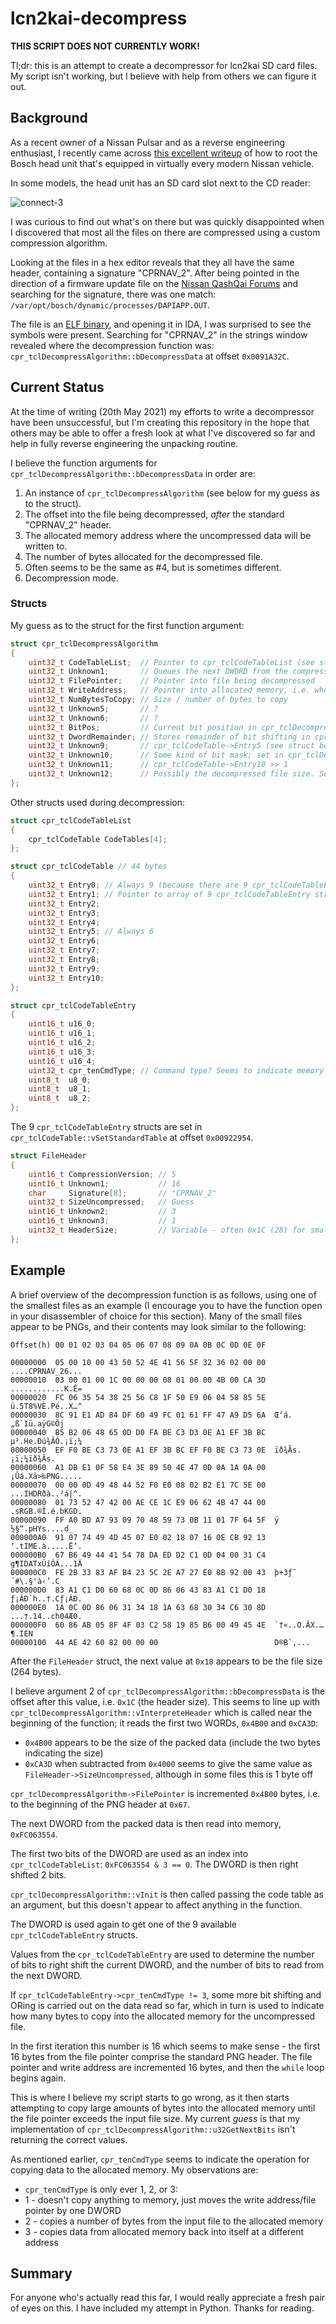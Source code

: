 # lcn2kai-decompress

**THIS SCRIPT DOES NOT CURRENTLY WORK!**

Tl;dr: this is an attempt to create a decompressor for lcn2kai SD card files. My script isn't working, but I believe with help from others we can figure it out.


## Background

As a recent owner of a Nissan Pulsar and as a reverse engineering enthusiast, I recently came across [this excellent writeup](https://github.com/ea/bosch_headunit_root/) of how to root the Bosch head unit that's equipped in virtually every modern Nissan vehicle.

In some models, the head unit has an SD card slot next to the CD reader:

![connect-3](https://user-images.githubusercontent.com/33162278/118888942-4723ed80-b8f4-11eb-9d92-c9cc1ca157e1.png)

I was curious to find out what's on there but was quickly disappointed when I discovered that most all the files on there are compressed using a custom compression algorithm.

Looking at the files in a hex editor reveals that they all have the same header, containing a signature "CPRNAV_2". After being pointed in the direction of a firmware update file on the [Nissan QashQai Forums](https://www.qashqaiforums.co.uk/) and searching for the signature, there was one match: `/var/opt/bosch/dynamic/processes/DAPIAPP.OUT`.

The file is an [ELF binary](https://en.wikipedia.org/wiki/Executable_and_Linkable_Format), and opening it in IDA, I was surprised to see the symbols were present. Searching for "CPRNAV_2" in the strings window revealed where the decompression function was: `cpr_tclDecompressAlgorithm::bDecompressData` at offset `0x0091A32C`.


## Current Status

At the time of writing (20th May 2021) my efforts to write a decompressor have been unsuccessful, but I'm creating this repository in the hope that others may be able to offer a fresh look at what I've discovered so far and help in fully reverse engineering the unpacking routine.

I believe the function arguments for `cpr_tclDecompressAlgorithm::bDecompressData` in order are:

1. An instance of `cpr_tclDecompressAlgorithm` (see below for my guess as to the struct).
2. The offset into the file being decompressed, *after* the standard "CPRNAV_2" header.
3. The allocated memory address where the uncompressed data will be written to.
4. The number of bytes allocated for the decompressed file.
5. Often seems to be the same as #4, but is sometimes different.
6. Decompression mode.

### Structs

My guess as to the struct for the first function argument:

```cpp
struct cpr_tclDecompressAlgorithm
{
	uint32_t CodeTableList;  // Pointer to cpr_tclCodeTableList (see struct below)
	uint32_t Unknown1;       // Queues the next DWORD from the compressed input file into memory
	uint32_t FilePointer;    // Pointer into file being decompressed
	uint32_t WriteAddress;   // Pointer into allocated memory, i.e. where decompressed data is being written
	uint32_t NumBytesToCopy; // Size / number of bytes to copy
	uint32_t Unknown5;       // ?
	uint32_t Unknown6;       // ?
	uint32_t BitPos;         // Current bit position in cpr_tclDecompressAlgorithm::u32GetNextBits
	uint32_t DwordRemainder; // Stores remainder of bit shifting in cpr_tclDecompressAlgorithm::u32GetNextBits
	uint32_t Unknown9;       // cpr_tclCodeTable->Entry5 (see struct below)
	uint32_t Unknown10;      // Some kind of bit mask; set in cpr_tclDecompressAlgorithm::vInit to: (1 << cpr_tclDecompressAlgorithm->Unknown9) - 1
	uint32_t Unknown11;      // cpr_tclCodeTable->Entry10 >> 1
	uint32_t Unknown12;      // Possibly the decompressed file size. Set in cpr_tclDecompressAlgorithm::vInterpreteHeader
};
```

Other structs used during decompression:

```cpp
struct cpr_tclCodeTableList
{
	cpr_tclCodeTable CodeTables[4];
};
```

```cpp
struct cpr_tclCodeTable // 44 bytes
{
	uint32_t Entry0; // Always 9 (because there are 9 cpr_tclCodeTableEntry structs in Entry1?)
	uint32_t Entry1; // Pointer to array of 9 cpr_tclCodeTableEntry structs
	uint32_t Entry2;
	uint32_t Entry3;
	uint32_t Entry4;
	uint32_t Entry5; // Always 6
	uint32_t Entry6;
	uint32_t Entry7;
	uint32_t Entry8;
	uint32_t Entry9;
	uint32_t Entry10;
};
```

```cpp
struct cpr_tclCodeTableEntry
{
	uint16_t u16_0;
	uint16_t u16_1;
	uint16_t u16_2;
	uint16_t u16_3;
	uint16_t u16_4;
	uint32_t cpr_tenCmdType; // Command type? Seems to indicate memory copying operation in cpr_tclDecompressAlgorithm::bDecompressData
	uint8_t  u8_0;
	uint8_t  u8_1;
	uint8_t  u8_2;
};
```

The 9 `cpr_tclCodeTableEntry` structs are set in `cpr_tclCodeTable::vSetStandardTable` at offset `0x00922954`.

```cpp
struct FileHeader
{
	uint16_t CompressionVersion; // 5
	uint16_t Unknown1;           // 16
	char     Signature[8];       // "CPRNAV_2"
	uint32_t SizeUncompressed;   // Guess
	uint16_t Unknown2;           // 3
	uint16_t Unknown3;           // 1
	uint32_t HeaderSize;         // Variable - often 0x1C (28) for small files
};
```

## Example

A brief overview of the decompression function is as follows, using one of the smallest files as an example (I encourage you to have the function open in your disassembler of choice for this section). Many of the small files appear to be PNGs, and their contents may look similar to the following:

```
Offset(h) 00 01 02 03 04 05 06 07 08 09 0A 0B 0C 0D 0E 0F

00000000  05 00 10 00 43 50 52 4E 41 56 5F 32 36 02 00 00  ....CPRNAV_26...
00000010  03 00 01 00 1C 00 00 00 08 01 00 00 4B 00 CA 3D  ............K.Ê=
00000020  FC 06 35 54 38 25 56 C8 1F 50 E9 06 04 58 85 5E  ü.5T8%VÈ.Pé..X…^
00000030  8C 91 E1 AD 84 DF 60 49 FC 01 61 FF 47 A9 D5 6A  Œ‘á.„ß`Iü.aÿG©Õj
00000040  B5 B2 06 48 65 0D D0 FA BE C3 D3 0E A1 EF 3B BC  µ².He.Ðú¾ÃÓ.¡ï;¼
00000050  EF F0 BE C3 73 0E A1 EF 3B BC EF F0 BE C3 73 0E  ïð¾Ãs.¡ï;¼ïð¾Ãs.
00000060  A1 DB E1 0F 58 E4 3E 89 50 4E 47 0D 0A 1A 0A 00  ¡Ûá.Xä>‰PNG.....
00000070  00 00 0D 49 48 44 52 F0 E0 08 02 B2 E1 7C 5E 00  ...IHDRðà..²á|^.
00000080  01 73 52 47 42 00 AE CE 1C E9 06 62 4B 47 44 00  .sRGB.®Î.é.bKGD.
00000090  FF A0 BD A7 93 09 70 48 59 73 0B 11 01 7F 64 5F  ÿ ½§“.pHYs....d_
000000A0  91 07 74 49 4D 45 07 E0 02 18 07 16 0E CB 92 13  ‘.tIME.à.....Ë’.
000000B0  67 B6 49 44 41 54 78 DA ED D2 C1 0D 04 00 31 C4  g¶IDATxÚíÒÁ...1Ä
000000C0  FE 2B 33 83 AF B4 23 5C 2E A7 27 E0 8B 92 00 43  þ+3ƒ¯´#\.§'à‹’.C
000000D0  83 A1 C1 D0 60 68 0C 0D 86 06 43 83 A1 C1 D0 18  ƒ¡ÁÐ`h..†.Cƒ¡ÁÐ.
000000E0  1A 0C 0D 86 06 31 34 18 1A 63 68 30 34 C6 30 8D  ...†.14..ch04Æ0.
000000F0  60 86 AB 05 8F 4F 03 C2 58 19 85 B6 00 49 45 4E  `†«..O.ÂX.…¶.IEN
00000100  44 AE 42 60 82 00 00 00                          D®B`‚...

```

After the `FileHeader` struct, the next value at `0x18` appears to be the file size (264 bytes).

I believe argument 2 of `cpr_tclDecompressAlgorithm::bDecompressData` is the offset after this value, i.e. `0x1C` (the header size). This seems to line up with `cpr_tclDecompressAlgorithm::vInterpreteHeader` which is called near the beginning of the function; it reads the first two WORDs, `0x4B00` and `0xCA3D`:

* `0x4B00` appears to be the size of the packed data (include the two bytes indicating the size)
* `0xCA3D` when subtracted from `0x4000` seems to give the same value as `FileHeader->SizeUncompressed`, although in some files this is 1 byte off

`cpr_tclDecompressAlgorithm->FilePointer` is incremented `0x4B00` bytes, i.e. to the beginning of the PNG header at `0x67`.

The next DWORD from the packed data is then read into memory, `0xFC063554`.

The first two bits of the DWORD are used as an index into `cpr_tclCodeTableList`: `0xFC063554 & 3 == 0`. The DWORD is then right shifted 2 bits.

`cpr_tclDecompressAlgorithm::vInit` is then called passing the code table as an argument, but this doesn't appear to affect anything in the function.

The DWORD is used again to get one of the 9 available `cpr_tclCodeTableEntry` structs.

Values from the `cpr_tclCodeTableEntry` are used to determine the number of bits to right shift the current DWORD, and the number of bits to read from the next DWORD.

If `cpr_tclCodeTableEntry->cpr_tenCmdType != 3`, some more bit shifting and ORing is carried out on the data read so far, which in turn is used to indicate how many bytes to copy into the allocated memory for the uncompressed file.

In the first iteration this number is 16 which seems to make sense - the first 16 bytes from the file pointer comprise the standard PNG header. The file pointer and write address are incremented 16 bytes, and then the `while` loop begins again.

This is where I believe my script starts to go wrong, as it then starts attempting to copy large amounts of bytes into the allocated memory until the file pointer exceeds the input file size. My current _guess_ is that my implementation of `cpr_tclDecompressAlgorithm::u32GetNextBits` isn't returning the correct values.

As mentioned earlier, `cpr_tenCmdType` seems to indicate the operation for copying data to the allocated memory. My observations are:

* `cpr_tenCmdType` is only ever 1, 2, or 3:
* 1 - doesn't copy anything to memory, just moves the write address/file pointer by one DWORD
* 2 - copies a number of bytes from the input file to the allocated memory
* 3 - copies data from allocated memory back into itself at a different address


## Summary

For anyone who's actually read this far, I would really appreciate a fresh pair of eyes on this. I have included my attempt in Python. Thanks for reading.
